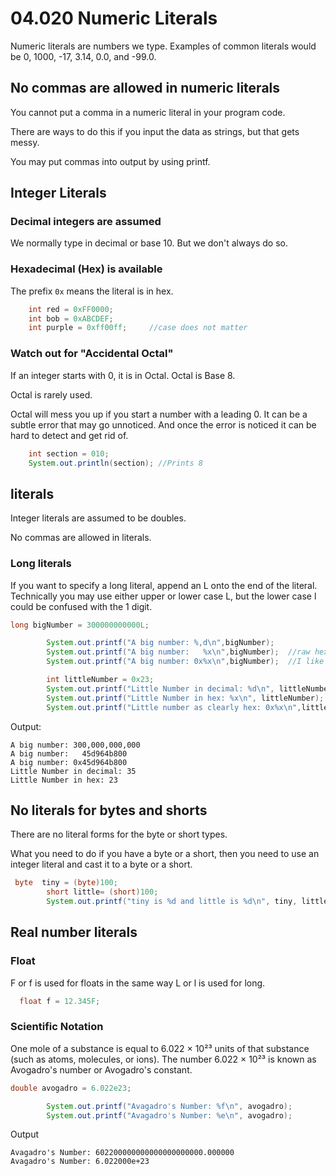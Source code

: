# 04.020 Numeric Literals

Numeric literals are numbers we type.  Examples of common literals would be 0, 1000, -17, 3.14, 0.0, and -99.0.

## No commas are allowed in numeric literals

You cannot put a comma in a numeric literal in your program code.  

There are ways to do this if you input the data as strings, but that gets messy.

You may put commas into output by using printf.

## Integer Literals

### Decimal integers are assumed

We normally type in decimal or base 10.  But we don't always do so.

### Hexadecimal (Hex) is available

The prefix `0x` means the literal is in hex.

```java
    int red = 0xFF0000;
    int bob = 0xABCDEF;
    int purple = 0xff00ff;     //case does not matter
```
### Watch out for "Accidental Octal"

If an integer starts with 0, it is in Octal.  Octal is Base 8.

Octal is rarely used.

Octal will mess you up if you start a number with a leading 0.  It can be a subtle error that may go unnoticed.  And once the error is noticed it can be hard to detect and get rid of.

```java
    int section = 010;
    System.out.println(section); //Prints 8 
```

##  literals

Integer literals are assumed to be doubles.

No commas are allowed in literals.

### Long literals

If you want to specify a long literal, append an L onto the end of the literal.  Technically you may use either upper or lower case L, but the lower case l could be confused with the 1 digit.

```java
long bigNumber = 300000000000L;

        System.out.printf("A big number: %,d\n",bigNumber);
        System.out.printf("A big number:   %x\n",bigNumber);  //raw hex output
        System.out.printf("A big number: 0x%x\n",bigNumber);  //I like this hex output better.

        int littleNumber = 0x23;
        System.out.printf("Little Number in decimal: %d\n", littleNumber);
        System.out.printf("Little Number in hex: %x\n", littleNumber);  //Potentially confusing output
        System.out.printf("Little number as clearly hex: 0x%x\n",littleNumber);
```
Output:

```text
A big number: 300,000,000,000
A big number:   45d964b800
A big number: 0x45d964b800
Little Number in decimal: 35
Little Number in hex: 23
```

## No literals for bytes and shorts

There are no literal forms for the byte or short types.

What you need to do if you have a byte or a short, then you need to use an integer literal and cast it to a byte or a short.

```java
 byte  tiny = (byte)100;
        short little= (short)100;
        System.out.printf("tiny is %d and little is %d\n", tiny, little);
```

## Real number literals

### Float

F or f is used for floats in the same way L or l is used for long.

```java
  float f = 12.345F;
```

### Scientific Notation

One mole of a substance is equal to 6.022 × 10²³ units of that substance (such as atoms, molecules, or ions). The number 6.022 × 10²³ is known as Avogadro's number or Avogadro's constant.

```java
double avogadro = 6.022e23;

        System.out.printf("Avagadro's Number: %f\n", avogadro);
        System.out.printf("Avagadro's Number: %e\n", avogadro);
```

Output

```text
Avagadro's Number: 602200000000000000000000.000000
Avagadro's Number: 6.022000e+23
```

